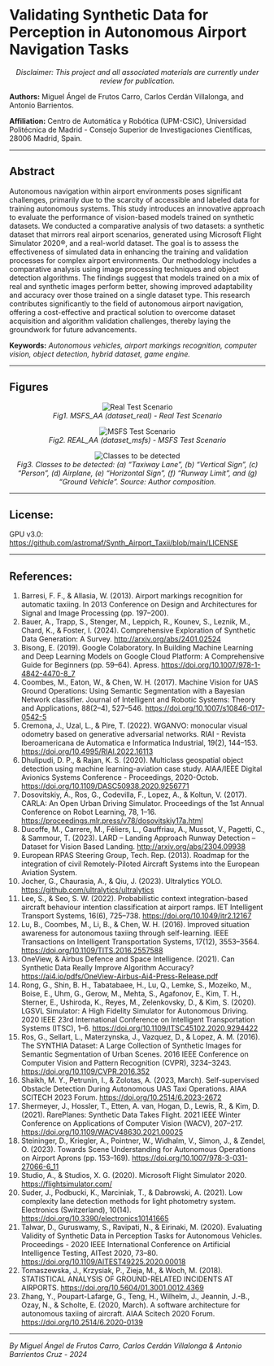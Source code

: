 # Validating Synthetic Data for Perception in Autonomous Airport Navigation Tasks

<p align="center">
  <em>Disclaimer: This project and all associated materials are currently under review for publication.</em>
</p>

**Authors:** Miguel Ángel de Frutos Carro, Carlos Cerdán Villalonga, and Antonio Barrientos.

**Affiliation:** Centro de Automática y Robótica (UPM-CSIC), Universidad Politécnica de Madrid - Consejo Superior de Investigaciones Científicas, 28006 Madrid, Spain.

---

## Abstract
Autonomous navigation within airport environments poses significant challenges, primarily due to the scarcity of accessible and labeled data for training autonomous systems. This study introduces an innovative approach to evaluate the performance of vision-based models trained on synthetic datasets. We conducted a comparative analysis of two datasets: a synthetic dataset that mirrors real airport scenarios, generated using Microsoft Flight Simulator 2020®, and a real-world dataset. The goal is to assess the effectiveness of simulated data in enhancing the training and validation processes for complex airport environments. Our methodology includes a comparative analysis using image processing techniques and object detection algorithms. The findings suggest that models trained on a mix of real and synthetic images perform better, showing improved adaptability and accuracy over those trained on a single dataset type. This research contributes significantly to the field of autonomous airport navigation, offering a cost-effective and practical solution to overcome dataset acquisition and algorithm validation challenges, thereby laying the groundwork for future advancements.

**Keywords:** *Autonomous vehicles, airport markings recognition, computer vision, object detection, hybrid dataset, game engine.*

---

## Figures

<p align="center">
  <img src="https://github.com/astromaf/Synth_Airport_Taxii/blob/main/02_Figures/GIF_test_MSFS_AA(dataset_real).gif" alt="Real Test Scenario">
  <br>
  <em>Fig1. MSFS_AA (dataset_real) - Real Test Scenario</em>
</p>

<p align="center">
  <img src="https://github.com/astromaf/Synth_Airport_Taxii/blob/main/02_Figures/GIF_test_REAL_AA(dataset_msfs).gif" alt="MSFS Test Scenario">
  <br>
  <em>Fig2. REAL_AA (dataset_msfs) - MSFS Test Scenario</em>
</p>

<p align="center">
  <img src="https://github.com/astromaf/Synth_Airport_Taxii/blob/main/02_Figures/Fig322a_clases.png" alt="Classes to be detected">
  <br>
  <em>Fig3. Classes to be detected: (a) “Taxiway Lane”, (b) “Vertical Sign”, (c) “Person”, (d) Airplane, (e) “Horizontal Sign”, (f) “Runway Limit”, and (g) “Ground Vehicle”. Source: Author composition.</em>
</p>

---

## License:
GPU v3.0: https://github.com/astromaf/Synth_Airport_Taxii/blob/main/LICENSE

---

## References:
1.	Barresi, F. F., & Allasia, W. (2013). Airport markings recognition for automatic taxiing. In 2013 Conference on Design and Architectures for Signal and Image Processing (pp. 197–200).
2.	Bauer, A., Trapp, S., Stenger, M., Leppich, R., Kounev, S., Leznik, M., Chard, K., & Foster, I. (2024). Comprehensive Exploration of Synthetic Data Generation: A Survey. http://arxiv.org/abs/2401.02524
3.	Bisong, E. (2019). Google Colaboratory. In Building Machine Learning and Deep Learning Models on Google Cloud Platform: A Comprehensive Guide for Beginners (pp. 59–64). Apress. https://doi.org/10.1007/978-1-4842-4470-8_7
4.	Coombes, M., Eaton, W., & Chen, W. H. (2017). Machine Vision for UAS Ground Operations: Using Semantic Segmentation with a Bayesian Network classifier. Journal of Intelligent and Robotic Systems: Theory and Applications, 88(2–4), 527–546. https://doi.org/10.1007/s10846-017-0542-5
5.	Cremona, J., Uzal, L., & Pire, T. (2022). WGANVO: monocular visual odometry based on generative adversarial networks. RIAI - Revista Iberoamericana de Automatica e Informatica Industrial, 19(2), 144–153. https://doi.org/10.4995/RIAI.2022.16113
6.	Dhulipudi, D. P., & Rajan, K. S. (2020). Multiclass geospatial object detection using machine learning-aviation case study. AIAA/IEEE Digital Avionics Systems Conference - Proceedings, 2020-Octob. https://doi.org/10.1109/DASC50938.2020.9256771
7.	Dosovitskiy, A., Ros, G., Codevilla, F., Lopez, A., & Koltun, V. (2017). CARLA: An Open Urban Driving Simulator. Proceedings of the 1st Annual Conference on Robot Learning, 78, 1–16. https://proceedings.mlr.press/v78/dosovitskiy17a.html
8.	Ducoffe, M., Carrere, M., Féliers, L., Gauffriau, A., Mussot, V., Pagetti, C., & Sammour, T. (2023). LARD – Landing Approach Runway Detection – Dataset for Vision Based Landing. http://arxiv.org/abs/2304.09938
9.	European RPAS Steering Group, Tech. Rep. (2013). Roadmap for the integration of civil Remotely-Piloted Aircraft Systems into the European Aviation System.
10.	Jocher, G., Chaurasia, A., & Qiu, J. (2023). Ultralytics YOLO. https://github.com/ultralytics/ultralytics
11.	Lee, S., & Seo, S. W. (2022). Probabilistic context integration-based aircraft behaviour intention classification at airport ramps. IET Intelligent Transport Systems, 16(6), 725–738. https://doi.org/10.1049/itr2.12167
12.	Lu, B., Coombes, M., Li, B., & Chen, W. H. (2016). Improved situation awareness for autonomous taxiing through self-learning. IEEE Transactions on Intelligent Transportation Systems, 17(12), 3553–3564. https://doi.org/10.1109/TITS.2016.2557588
13.	OneView, & Airbus Defence and Space Intelligence. (2021). Can Synthetic Data Really Improve Algorithm Accuracy? https://ai4.io/pdfs/OneView-Airbus-Ai4-Press-Release.pdf
14.	Rong, G., Shin, B. H., Tabatabaee, H., Lu, Q., Lemke, S., Mozeiko, M., Boise, E., Uhm, G., Gerow, M., Mehta, S., Agafonov, E., Kim, T. H., Sterner, E., Ushiroda, K., Reyes, M., Zelenkovsky, D., & Kim, S. (2020). LGSVL Simulator: A High Fidelity Simulator for Autonomous Driving. 2020 IEEE 23rd International Conference on Intelligent Transportation Systems (ITSC), 1–6. https://doi.org/10.1109/ITSC45102.2020.9294422
15.	Ros, G., Sellart, L., Materzynska, J., Vazquez, D., & Lopez, A. M. (2016). The SYNTHIA Dataset: A Large Collection of Synthetic Images for Semantic Segmentation of Urban Scenes. 2016 IEEE Conference on Computer Vision and Pattern Recognition (CVPR), 3234–3243. https://doi.org/10.1109/CVPR.2016.352
16.	Shaikh, M. Y., Petrunin, I., & Zolotas, A. (2023, March). Self-supervised Obstacle Detection During Autonomous UAS Taxi Operations. AIAA SCITECH 2023 Forum. https://doi.org/10.2514/6.2023-2672
17.	Shermeyer, J., Hossler, T., Etten, A. van, Hogan, D., Lewis, R., & Kim, D. (2021). RarePlanes: Synthetic Data Takes Flight. 2021 IEEE Winter Conference on Applications of Computer Vision (WACV), 207–217. https://doi.org/10.1109/WACV48630.2021.00025
18.	Steininger, D., Kriegler, A., Pointner, W., Widhalm, V., Simon, J., & Zendel, O. (2023). Towards Scene Understanding for Autonomous Operations on Airport Aprons (pp. 153–169). https://doi.org/10.1007/978-3-031-27066-6_11
19.	Studio, A., & Studios, X. G. (2020). Microsoft Flight Simulator 2020. https://flightsimulator.com/
20.	Suder, J., Podbucki, K., Marciniak, T., & Dabrowski, A. (2021). Low complexity lane detection methods for light photometry system. Electronics (Switzerland), 10(14). https://doi.org/10.3390/electronics10141665
21.	Talwar, D., Guruswamy, S., Ravipati, N., & Eirinaki, M. (2020). Evaluating Validity of Synthetic Data in Perception Tasks for Autonomous Vehicles. Proceedings - 2020 IEEE International Conference on Artificial Intelligence Testing, AITest 2020, 73–80. https://doi.org/10.1109/AITEST49225.2020.00018
22.	Tomaszewska, J., Krzysiak, P., Zieja, M., & Woch, M. (2018). STATISTICAL ANALYSIS OF GROUND-RELATED INCIDENTS AT AIRPORTS. https://doi.org/10.5604/01.3001.0012.4369
23.	Zhang, Y., Poupart-Lafarge, G., Teng, H., Wilhelm, J., Jeannin, J.-B., Ozay, N., & Scholte, E. (2020, March). A software architecture for autonomous taxiing of aircraft. AIAA Scitech 2020 Forum. https://doi.org/10.2514/6.2020-0139

---
*By Miguel Ángel de Frutos Carro, Carlos Cerdán Villalonga & Antonio Barrientos Cruz - 2024*
